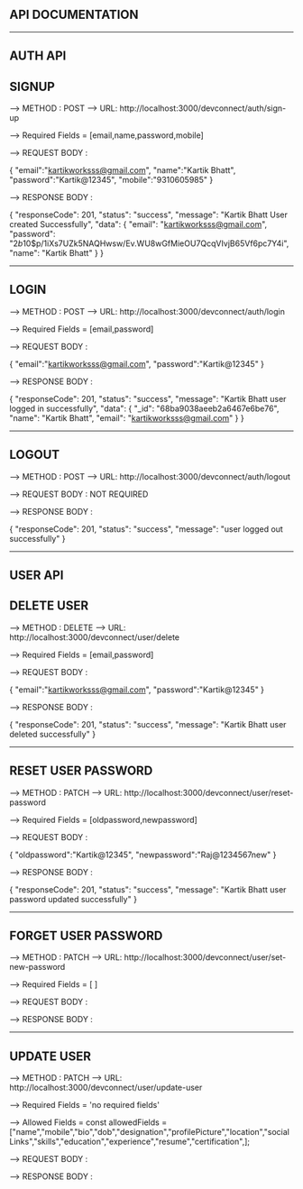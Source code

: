 ## API DOCUMENTATION

---

## AUTH API

## SIGNUP

--> METHOD : POST
--> URL: http://localhost:3000/devconnect/auth/sign-up

--> Required Fields = [email,name,password,mobile]

--> REQUEST BODY :

{
"email":"kartikworksss@gmail.com",
"name":"Kartik Bhatt",
"password":"Kartik@12345",
"mobile":"9310605985"
}

--> RESPONSE BODY :

{
"responseCode": 201,
"status": "success",
"message": "Kartik Bhatt User created Successfully",
"data": {
"email": "kartikworksss@gmail.com",
"password": "$2b$10$p/1iXs7UZk5NAQHwsw/Ev.WU8wGfMieOU7QcqVIvjB65Vf6pc7Y4i",
"name": "Kartik Bhatt"
}
}

---

## LOGIN

--> METHOD : POST
--> URL: http://localhost:3000/devconnect/auth/login

--> Required Fields = [email,password]

--> REQUEST BODY :

{
"email":"kartikworksss@gmail.com",
"password":"Kartik@12345"
}

--> RESPONSE BODY :

{
"responseCode": 201,
"status": "success",
"message": "Kartik Bhatt user logged in successfully",
"data": {
"\_id": "68ba9038aeeb2a6467e6be76",
"name": "Kartik Bhatt",
"email": "kartikworksss@gmail.com"
}
}

---

## LOGOUT

--> METHOD : POST
--> URL: http://localhost:3000/devconnect/auth/logout

--> REQUEST BODY : NOT REQUIRED

--> RESPONSE BODY :

{
"responseCode": 201,
"status": "success",
"message": "user logged out successfully"
}

---

## USER API

## DELETE USER

--> METHOD : DELETE
--> URL: http://localhost:3000/devconnect/user/delete

--> Required Fields = [email,password]

--> REQUEST BODY :

{
"email":"kartikworksss@gmail.com",
"password":"Kartik@12345"
}

--> RESPONSE BODY :

{
"responseCode": 201,
"status": "success",
"message": "Kartik Bhatt user deleted successfully"
}

---

## RESET USER PASSWORD

--> METHOD : PATCH
--> URL: http://localhost:3000/devconnect/user/reset-password

--> Required Fields = [oldpassword,newpassword]

--> REQUEST BODY :

{
"oldpassword":"Kartik@12345",
"newpassword":"Raj@1234567new"
}

--> RESPONSE BODY :

{
"responseCode": 201,
"status": "success",
"message": "Kartik Bhatt user password updated successfully"
}

---

## FORGET USER PASSWORD

--> METHOD : PATCH
--> URL: http://localhost:3000/devconnect/user/set-new-password

--> Required Fields = [ ]

--> REQUEST BODY :

--> RESPONSE BODY :

---

## UPDATE USER

--> METHOD : PATCH
--> URL: http://localhost:3000/devconnect/user/update-user

--> Required Fields = 'no required fields'

--> Allowed Fields = const allowedFields = ["name","mobile","bio","dob","designation","profilePicture","location","socialLinks","skills","education","experience","resume","certification",];

--> REQUEST BODY :

--> RESPONSE BODY :
